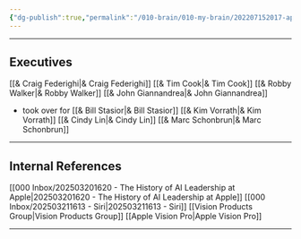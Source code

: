 ```yaml
---
{"dg-publish":true,"permalink":"/010-brain/010-my-brain/202207152017-apple-inc/","created":"2022-07-15T20:17:08.000-04:00","updated":"2025-03-21T16:48:46.712-04:00"}
---
```


---

## Executives

[[& Craig Federighi\|& Craig Federighi]]
[[& Tim Cook\|& Tim Cook]]
[[& Robby Walker\|& Robby Walker]]
[[& John Giannandrea\|& John Giannandrea]]
- took over for [[& Bill Stasior\|& Bill Stasior]]
[[& Kim Vorrath\|& Kim Vorrath]]
[[& Cindy Lin\|& Cindy Lin]]
[[& Marc Schonbrun\|& Marc Schonbrun]]


---
## Internal References
[[000 Inbox/202503201620 - The History of AI Leadership at Apple\|202503201620 - The History of AI Leadership at Apple]]
[[000 Inbox/202503211613 - Siri\|202503211613 - Siri]]
[[Vision Products Group\|Vision Products Group]]
[[Apple Vision Pro\|Apple Vision Pro]]


---